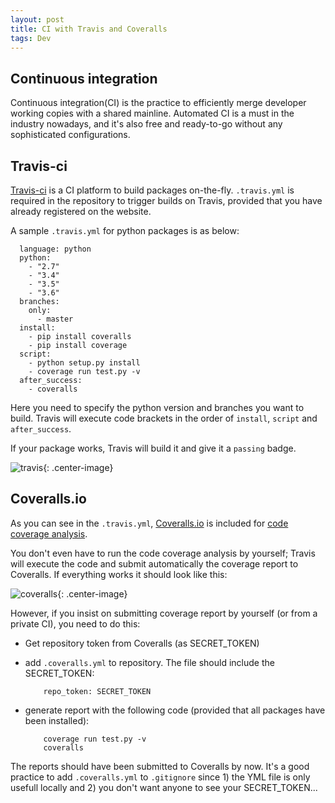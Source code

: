 ```yaml
---
layout: post
title: CI with Travis and Coveralls
tags: Dev
---
```

## Continuous integration

Continuous integration(CI) is the practice to efficiently merge developer working copies with a shared mainline. Automated CI is a must in the industry nowadays, and it's also free and ready-to-go without any sophisticated configurations.

## Travis-ci

[Travis-ci](travis-ci.org) is a CI platform to build packages on-the-fly. `.travis.yml` is required in the repository to trigger builds on Travis, provided that you have already registered on the website.

A sample `.travis.yml` for python packages is as below:

```
  language: python
  python:
    - "2.7"
    - "3.4"
    - "3.5"
    - "3.6"
  branches:
    only:
      - master
  install:
    - pip install coveralls
    - pip install coverage
  script:
    - python setup.py install
    - coverage run test.py -v
  after_success:
    - coveralls
```

Here you need to specify the python version and branches you want to build. Travis will execute code brackets in the order of `install`, `script` and `after_success`.

If your package works, Travis will build it and give it a `passing` badge.

![travis](https://raw.githubusercontent.com/Jiaxigu/Jiaxigu.github.io/master/assets/images/2018-01-30-travis.png){: .center-image}


## Coveralls.io

As you can see in the `.travis.yml`, [Coveralls.io](https://coveralls.io/) is included for [code coverage analysis](https://en.wikipedia.org/wiki/Code_coverage).

You don't even have to run the code coverage analysis by yourself; Travis will execute the code and submit automatically the coverage report to Coveralls. If everything works it should look like this:

![coveralls](https://raw.githubusercontent.com/Jiaxigu/Jiaxigu.github.io/master/assets/images/2018-01-30-coveralls.png){: .center-image}

However, if you insist on submitting coverage report by yourself (or from a private CI), you need to do this:

- Get repository token from Coveralls (as SECRET_TOKEN)
- add `.coveralls.yml` to repository. The file should include the SECRET_TOKEN:

	```
		repo_token: SECRET_TOKEN
	```
- generate report with the following code (provided that all packages have been installed):

	```
		coverage run test.py -v
		coveralls
	```

The reports should have been submitted to Coveralls by now. It's a good practice to add `.coveralls.yml` to `.gitignore` since 1) the YML file is only usefull locally and 2) you don't want anyone to see your SECRET_TOKEN...